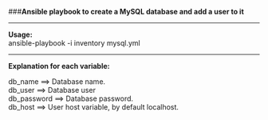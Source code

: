 ###<strong>Ansible playbook to create a MySQL database and add a user to it </strong> 

***
<strong>Usage:</strong> <br />
ansible-playbook -i inventory mysql.yml
***

<strong>Explanation for each variable:</strong>

db_name ==> Database name. <br /> 
db_user ==> Database user<br />
db_password ==> Database password. <br />
db_host ==> User host variable, by default localhost. <br />
